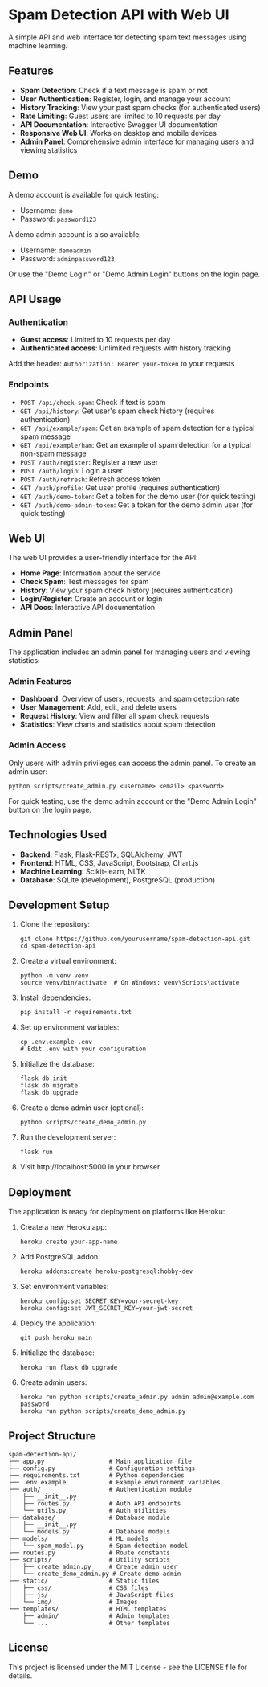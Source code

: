 # Spam Detection API with Web UI

A simple API and web interface for detecting spam text messages using machine learning.

## Features

- **Spam Detection**: Check if a text message is spam or not
- **User Authentication**: Register, login, and manage your account
- **History Tracking**: View your past spam checks (for authenticated users)
- **Rate Limiting**: Guest users are limited to 10 requests per day
- **API Documentation**: Interactive Swagger UI documentation
- **Responsive Web UI**: Works on desktop and mobile devices
- **Admin Panel**: Comprehensive admin interface for managing users and viewing statistics

## Demo

A demo account is available for quick testing:
- Username: `demo`
- Password: `password123`

A demo admin account is also available:
- Username: `demoadmin`
- Password: `adminpassword123`

Or use the "Demo Login" or "Demo Admin Login" buttons on the login page.

## API Usage

### Authentication

- **Guest access**: Limited to 10 requests per day
- **Authenticated access**: Unlimited requests with history tracking

Add the header: `Authorization: Bearer your-token` to your requests

### Endpoints

- `POST /api/check-spam`: Check if text is spam
- `GET /api/history`: Get user's spam check history (requires authentication)
- `GET /api/example/spam`: Get an example of spam detection for a typical spam message
- `GET /api/example/ham`: Get an example of spam detection for a typical non-spam message
- `POST /auth/register`: Register a new user
- `POST /auth/login`: Login a user
- `POST /auth/refresh`: Refresh access token
- `GET /auth/profile`: Get user profile (requires authentication)
- `GET /auth/demo-token`: Get a token for the demo user (for quick testing)
- `GET /auth/demo-admin-token`: Get a token for the demo admin user (for quick testing)

## Web UI

The web UI provides a user-friendly interface for the API:

- **Home Page**: Information about the service
- **Check Spam**: Test messages for spam
- **History**: View your spam check history (requires authentication)
- **Login/Register**: Create an account or login
- **API Docs**: Interactive API documentation

## Admin Panel

The application includes an admin panel for managing users and viewing statistics:

### Admin Features

- **Dashboard**: Overview of users, requests, and spam detection rate
- **User Management**: Add, edit, and delete users
- **Request History**: View and filter all spam check requests
- **Statistics**: View charts and statistics about spam detection

### Admin Access

Only users with admin privileges can access the admin panel. To create an admin user:

```
python scripts/create_admin.py <username> <email> <password>
```

For quick testing, use the demo admin account or the "Demo Admin Login" button on the login page.

## Technologies Used

- **Backend**: Flask, Flask-RESTx, SQLAlchemy, JWT
- **Frontend**: HTML, CSS, JavaScript, Bootstrap, Chart.js
- **Machine Learning**: Scikit-learn, NLTK
- **Database**: SQLite (development), PostgreSQL (production)

## Development Setup

1. Clone the repository:
   ```
   git clone https://github.com/yourusername/spam-detection-api.git
   cd spam-detection-api
   ```

2. Create a virtual environment:
   ```
   python -m venv venv
   source venv/bin/activate  # On Windows: venv\Scripts\activate
   ```

3. Install dependencies:
   ```
   pip install -r requirements.txt
   ```

4. Set up environment variables:
   ```
   cp .env.example .env
   # Edit .env with your configuration
   ```

5. Initialize the database:
   ```
   flask db init
   flask db migrate
   flask db upgrade
   ```

6. Create a demo admin user (optional):
   ```
   python scripts/create_demo_admin.py
   ```

7. Run the development server:
   ```
   flask run
   ```

8. Visit http://localhost:5000 in your browser

## Deployment

The application is ready for deployment on platforms like Heroku:

1. Create a new Heroku app:
   ```
   heroku create your-app-name
   ```

2. Add PostgreSQL addon:
   ```
   heroku addons:create heroku-postgresql:hobby-dev
   ```

3. Set environment variables:
   ```
   heroku config:set SECRET_KEY=your-secret-key
   heroku config:set JWT_SECRET_KEY=your-jwt-secret
   ```

4. Deploy the application:
   ```
   git push heroku main
   ```

5. Initialize the database:
   ```
   heroku run flask db upgrade
   ```

6. Create admin users:
   ```
   heroku run python scripts/create_admin.py admin admin@example.com password
   heroku run python scripts/create_demo_admin.py
   ```

## Project Structure

```
spam-detection-api/
├── app.py                  # Main application file
├── config.py               # Configuration settings
├── requirements.txt        # Python dependencies
├── .env.example            # Example environment variables
├── auth/                   # Authentication module
│   ├── __init__.py
│   ├── routes.py           # Auth API endpoints
│   └── utils.py            # Auth utilities
├── database/               # Database module
│   ├── __init__.py
│   └── models.py           # Database models
├── models/                 # ML models
│   └── spam_model.py       # Spam detection model
├── routes.py               # Route constants
├── scripts/                # Utility scripts
│   ├── create_admin.py     # Create admin user
│   └── create_demo_admin.py # Create demo admin
├── static/                 # Static files
│   ├── css/                # CSS files
│   ├── js/                 # JavaScript files
│   └── img/                # Images
└── templates/              # HTML templates
    ├── admin/              # Admin templates
    └── ...                 # Other templates
```

## License

This project is licensed under the MIT License - see the LICENSE file for details. 
